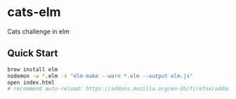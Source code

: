 # cats-elm
Cats challenge in elm

## Quick Start
```sh
brew install elm
nodemon -w *.elm -x "elm-make --warn *.elm --output elm.js"
open index.html
# recommend auto-reload: https://addons.mozilla.org/en-US/firefox/addon/auto-reload/
```
